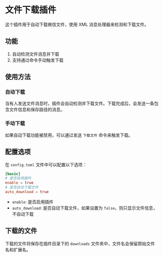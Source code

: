 # 文件下载插件

这个插件用于自动下载微信文件，使用 XML 消息处理器来检测和下载文件。

## 功能

1. 自动检测文件消息并下载
2. 支持通过命令手动触发下载

## 使用方法

### 自动下载

当有人发送文件消息时，插件会自动检测并下载文件。下载完成后，会发送一条包含文件信息和保存路径的消息。

### 手动下载

如果自动下载功能被禁用，可以通过发送 `下载文件` 命令来触发下载。

## 配置选项

在 `config.toml` 文件中可以配置以下选项：

```toml
[basic]
# 是否启用插件
enable = true
# 是否自动下载文件
auto_download = true
```

- `enable`: 是否启用插件
- `auto_download`: 是否自动下载文件，如果设置为 `false`，则只显示文件信息，不自动下载

## 下载的文件

下载的文件将保存在插件目录下的 `downloads` 文件夹中，文件名会保留原始文件名和扩展名。

